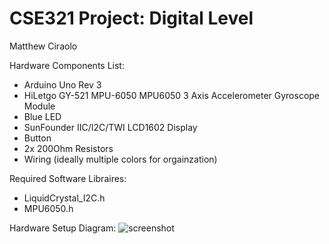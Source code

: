 # CSE321 Project: Digital Level
Matthew Ciraolo

Hardware Components List:
  - Arduino Uno Rev 3
  - HiLetgo GY-521 MPU-6050 MPU6050 3 Axis Accelerometer Gyroscope Module
  - Blue LED
  - SunFounder IIC/I2C/TWI LCD1602 Display
  - Button
  - 2x 200Ohm Resistors
  - Wiring (ideally multiple colors for orgainzation)

Required Software Libraires:
  - LiquidCrystal_I2C.h
  - MPU6050.h

Hardware Setup Diagram:
![screenshot](images/circuit_diagram.png)
